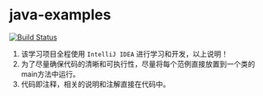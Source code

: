 # java-examples

[![Build Status](https://secure.travis-ci.org/itjun/java-examples.png)](https://travis-ci.org/itjun/java-examples)

1. 该学习项目全程使用 `IntelliJ IDEA` 进行学习和开发，以上说明！
2. 为了尽量确保代码的清晰和可执行性，尽量将每个范例直接放置到一个类的main方法中运行。
3. 代码即注释，相关的说明和注解直接在代码中。